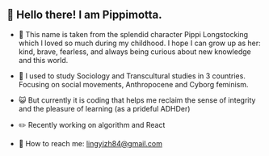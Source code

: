 ## 🍄 Hello there! I am Pippimotta.
- 🧦 This name is taken from the splendid character Pippi Longstocking which I loved so much during my childhood.
  I hope I can grow up as her: kind, brave, fearless, and always being curious about new knowledge and this world.

- 🧠 I used to study Sociology and Transcultural studies in 3 countries. Focusing on social movements, Anthropocene and Cyborg feminism.
- 😺 But currently it is coding that helps me reclaim the sense of integrity and the pleasure of learning (as a prideful ADHDer)
- ✏️ Recently working on algorithm and React
- 🍂 How to reach me: lingyizh84@gmail.com


<!---
pippimotta/pippimotta is a ✨ special ✨ repository because its `README.md` (this file) appears on your GitHub profile.
You can click the Preview link to take a look at your changes.
--->
